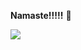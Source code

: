 **Namaste!!!!!** 👋

<img src = "[https://github.com/Vanshanium/Vanshanium/blob/main/IMG_4638.png](https://github.com/Vanshanium/Vanshanium/blob/main/1703443220537.jpeg)">

<!--
**Vanshanium/Vanshanium** is a ✨ _special_ ✨ repository because its `README.md` (this file) appears on your GitHub profile.

Here are some ideas to get you started:

- 🔭 I’m currently working on ...
- 🌱 I’m currently learning ...
- 👯 I’m looking to collaborate on ...
- 🤔 I’m looking for help with ...
- 💬 Ask me about ...
- 📫 How to reach me: ...
- 😄 Pronouns: He/him Duhh
- ⚡ Fun fact: Pokemons are real!
-->
